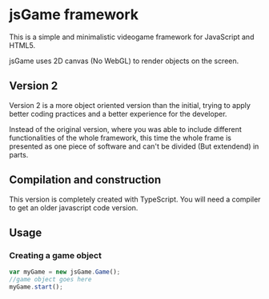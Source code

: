 # jsGame framework

This is a simple and minimalistic videogame framework for JavaScript and HTML5.

jsGame uses 2D canvas (No WebGL) to render objects on the screen.

## Version 2

Version 2 is a more object oriented version than the initial, trying to apply 
better coding practices and a better experience for the developer.

Instead of the original version, where you was able to include different functionalities
of the whole framework, this time the whole frame is presented as one piece of software
and can't be divided (But extendend) in parts.

## Compilation and construction

This version is completely created with TypeScript. You will need a compiler to get an older
javascript code version. 

## Usage

### Creating a game object

```javascript
var myGame = new jsGame.Game();
//game object goes here
myGame.start();
```